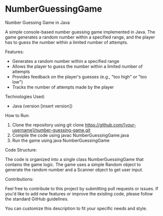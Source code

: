 # NumberGuessingGame
Number Guessing Game in Java

A simple console-based number guessing game implemented in Java. The game generates a random number within a specified range, and the player has to guess the number within a limited number of attempts.

Features:

- Generates a random number within a specified range
- Allows the player to guess the number within a limited number of attempts
- Provides feedback on the player's guesses (e.g., "too high" or "too low")
- Tracks the number of attempts made by the player

Technologies Used:

- Java (version [insert version])

How to Run:

1. Clone the repository using git clone https://github.com/[your-username]/number-guessing-game.git
2. Compile the code using javac NumberGuessingGame.java
3. Run the game using java NumberGuessingGame

Code Structure:

The code is organized into a single class NumberGuessingGame that contains the game logic. The game uses a simple Random object to generate the random number and a Scanner object to get user input.

Contributions:

Feel free to contribute to this project by submitting pull requests or issues. If you'd like to add new features or improve the existing code, please follow the standard GitHub guidelines.

You can customize this description to fit your specific needs and style. 
